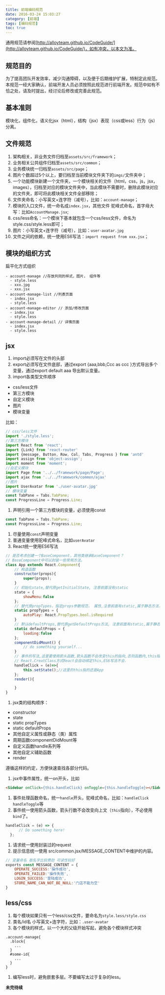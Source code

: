 ```yaml
---
title: 前端编码规范
date: 2016-03-24 15:03:27
category: [前端]
tags: [编码规范]
toc: true
---
```


通用规范请参阅[http://alloyteam.github.io/CodeGuide/](http://alloyteam.github.io/CodeGuide/)，如有冲突，以本文为准。
## 规范目的
为了提高团队开发效率，减少沟通障碍，以及便于后期维护扩展，特制定此规范。本规范一经大家确认，前端开发人员必须按照此规范进行前端开发。规范中如有不恰之处，请及时提出，经讨论后修改或完善此规范。


## 基本准则
模块化，组件化，语义化jsx（html），结构（jsx）表现（css或less）行为（js）分离。

## 文件规范
1. 架构相关，非业务文件归档至`assets/src/framework`；
1. 业务相关公共组件归档至`assets/src/common`；
1. 业务模块统一归档至`assets/src/page`；
1. 图片个数超过5个以上，要归档至当前模块文件夹下的`imgs/`文件夹中；
1. 一个功能模块新建一个文件夹，一个模块相关的文件（html，css，js，jsx，images），归档至对应的模块文件夹中，当此模块不需要时，删除此模块对应的文件夹，即可将此模块相关文件全部移除；
1. 文件夹命名：小写英文+连字符（减号），比如：`account-manage`；
1. 模块的入口文件，统一命名成`index.jsx`，其他文件 驼峰式命名，首字母大写：比如`AccountManage.jsx`;
1. css/less命名：一个模块下基本就包含一个css/less文件，命名为style.css/style.less即可；
1. 图片：小写英文+连字符（减号），比如：`user-avatar.jpg`
1. 文件之间的依赖，统一使用ES6写法：`import request from xxx.jsx`；

## 模块的组织方式
扁平化方式组织
  ```
  - account-manage //存放共同的样式，图片， 组件等
    - style.less
    - xxx.jpg
    - xxx.jsx
  - account-manage-list //列表页面
    - index.jsx
    - style.less
  - account-manage-editor // 添加/修改页面
    - index.jsx
    - style.less
  - account-manage-detail // 详情页面
    - index.jsx
    - style.less
  ```

## jsx

1. import必须写在文件的头部
1. export必须写在文件底部，通过export {aaa,bbb,Ccc as ccc }方式导出多个变量，通过export default aaa 导出默认变量。
1. import各类型文件顺序
  - css/less文件
  - 第三方模块
  - 自定义模块
  - 图片
  - 模块变量

  比如：
  ```javascript
  // css/less文件
  import './style.less';
  //第三方模块
  import React from 'react';
  import {Link} from 'react-router'
  import {message, Button, Row, Col, Tabs, Progress } from 'antd'
  import assign from 'object-assign';
  import moment from 'moment';
  //自定义模块
  import Page from '../../framework/page/Page';
  import ajax from '../../framework/common/ajax'
  //图片
  import UserAvatar from './user-avatar.jpg'
  // 模块变量
  const TabPane = Tabs.TabPane;
  const ProgressLine = Progress.Line;

  ```
1. 声明引用一个第三方模块的变量，必须使用const
  ```javascript
  const TabPane = Tabs.TabPane;
  const ProgressLine = Progress.Line;
  ```
1. 尽量使用`const`声明变量
1. 普通变量使用驼峰式命名，比如`userAvatar`
1. React统一使用ES6写法
  ``` javascript
  // 是否考虑创建一个BaseComponent，其他类继承BaseComponent？
  // BaseComponent中可以封装一些常用方法。
  class App extends React.Component{
      // 构造函数
      constructor(props){
          super(props);
      }
      // 初始化state,替代原getInitialState, 注意前面没有static
      state = {
          showMenu:false
      };
      // 替代原propTypes，指定props参数规范， 属性,注意前面有static,属于静态方法.
      static propTypes = {
          autoPlay: React.PropTypes.bool.isRequired
      }
      // 默认defaultProps,替代原getDefaultProps方法, 注意前面有static,属于静态方法.
      static defaultProps = {
          loading:false
      };
      componentDidMount() {
          // do something yourself...
      }
      // 事件的写法,这里要使用箭头函数,箭头函数不会改变this的指向,否则函数内,this指的就不是当前对象了
      // React.CreatClass方式React会自动绑定this,ES6写法不会.
      handleClick = (e)=>{
          this.setState();//这里的this指的还是App
      };
      render(){

      }
  }
  ```
1. jsx类的结构顺序：
  - constructor
  - state
  - static propTypes
  - static defaultProps
  - 其他自定义属性或静态（类）属性
  - 周期函数componentDidMount等
  - 自定义函数handle系列等
  - 其他自定义辅助函数
  - render

  遵循这样的约定，方便快速查找各部分代码。

1. jsx中事件属性，统一on开头，比如
```html
<Sidebar onClick={this.handleClick} onToggle={this.handleToggle}></Sidebar>
```
1. 事件处理函数命名，统一`handle`开头，驼峰式命名，比如：`handleClick` `handleToggle`等
1. 事件统一使用箭头函数，箭头行数不会改变向上文（`this`指向），不必使用`bind`了。
  ```javascript
  handleClick = (e) => {
        // Do something here!
    };
  ```
1. 请求统一使用封装过的request
1. 提示信息统一使用 src/common.jsx/MESSAGE_CONTENT中维护的内容。
  ```javascript
  // 变量命名 取名字比较费劲 可读性较好
  exports const MESSAGE_CONTENT = {
      OPERATE_SUCCESS:'操作成功',
      OPERATE_FAILED:'操作失败',
      LOGIN_SUCCESS:'登陆成功',
      STORE_NAME_CAN_NOT_BE_NULL:'门店不能为空'
  }
  ```


## less/css
1. 每个模块如果只有一个less/css文件，要命名为`style.less/style.css`
1. 类名/id名 小写英文+连字符，比如：`.user-avatar`
1. 各个模块的样式，以一个大的父级开始写起，避免各个模块样式冲突
  ```less
  .account-manage{
    .block{
      ...
    }
    #some-id{
      ...
    }
  }  
  ```
1. 编写less时，避免嵌套多层。不要编写太过于复杂的less。


**未完待续**

